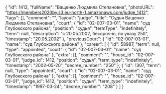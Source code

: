 {
    "id": 1412,
    "fullName": "Ващенко Людмила Степановна",
    "photoURL": "https://members2020by.s3.eu-north-1.amazonaws.com/judge_1412",
    "tags": [],
    "comment": "",
    "layout": "judge",
    "title": "Судья Ващенко Людмила Степановна",
    "court": {
        "id": "02-007-03-01",
        "name": "суд Глубокского района",
        "position": "судья",
        "termType": "indefinitely",
        "term": null,
        "description": "c 20.05.2002, бессрочно, по указу 250",
        "timestamp": "20.05.2002"
    },
    "previousCourt": {
        "id": "02-007-03-01",
        "name": "суд Глубокского района"
    },
    "career": [
        {
            "id": 58987,
            "term": null,
            "type": "appointed",
            "court": {
                "id": "02-007-03-01",
                "name": "суд Глубокского района"
            },
            "extra": [],
            "comment": "",
            "house_id": "02-007-03-01",
            "judge_id": 1412,
            "position": "судья",
            "term_type": "indefinitely",
            "timestamp": "2002-05-20",
            "decree_number": "250"
        },
        {
            "id": 1307,
            "term": null,
            "type": "appointed",
            "court": {
                "id": "02-007-03-01",
                "name": "суд Глубокского района"
            },
            "extra": [],
            "comment": "",
            "house_id": "02-007-03-01",
            "judge_id": 1412,
            "position": "судья",
            "term_type": "indefinitely",
            "timestamp": "1997-03-24",
            "decree_number": "208"
        }
    ]
}